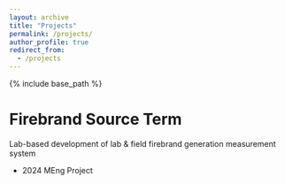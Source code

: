 ```yaml
---
layout: archive
title: "Projects"
permalink: /projects/
author_profile: true
redirect_from:
  - /projects
---
```


{% include base_path %}

Firebrand Source Term
======
Lab-based development of lab & field firebrand generation measurement system
* 2024 MEng Project

